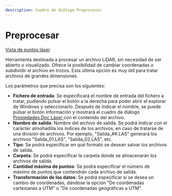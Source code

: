```yaml
---
description: Cuadro de diálogo Preprocesar
---
```


# Preprocesar

[Vista de puntos láser](../../fichas-de-herramientas/untitled-252/vista-de-puntos-laser.md)

Herramienta destinada a procesar un archivo LiDAR, sin necesidad de ser abierto o visualizado. Ofrece la posibilidad de cambiar coordenadas o subdividir el archivo en trozos. Esta última opción es muy útil para tratar archivos de grandes dimensiones.

Los parámetros que precisa son los siguientes:

* **Fichero de entrada**: Se especificará el nombre de entrada del fichero a tratar, pudiendo pulsar el botón a la derecha para poder abrir el explorar de Windows y seleccionarlo. Después de indicar el nombre, se puede pulsar el botón Información y mostrará el cuadro de diálogo [Propiedades Doc Láser ](untitled-309.md)con el contenido del archivo.
* **Nombre de salida**: Nombre del archivo de salida. Se podrá indicar con el carácter almohadilla los índices de los archivos, en caso de tratarse de una división de archivos. Por ejemplo, "Salida\_\#\#.LAS" generará los archivos "Salida\_01.LAS", "Salida\_02.LAS", etc.
* **Tipo**: Se podrá especificar en qué formato se desean salvar los archivos de salida.
* **Carpeta**: Se podrá especificar la carpeta donde se almacenarán los archivos de salida.
* **Cantidad máxima de puntos**: Se podrá especificar el número de máximo de puntos que contendrán cada archivo de salida.
* **Transformación de los datos**: Se podrá especificar si se desea un cambio de coordenadas, dándose la opción "De coordenadas cartesianas a UTM" o "De coordenadas geográficas a UTM".

